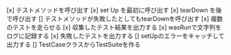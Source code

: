 [x] テストメソッドを呼び出す
[x] set Up を最初に呼び出す
[x] tearDown を後で呼び出す
[] テストメソッドが失敗したとしてもtearDownを呼び出す
[x] 複数のテストを走らせる
[x] 収集したテスト結果を出力する
[x] wasRunで文字列をログに記録する
[x] 失敗したテストを出力する
[] setUpのエラーをキャッチして出力する
[] TestCaseクラスからTestSuiteを作る